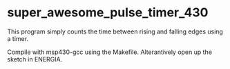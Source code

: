 super_awesome_pulse_timer_430
=============================

This program simply counts the time between rising and falling edges
using a timer.

Compile with msp430-gcc using the Makefile. Alterantively open up the
sketch in ENERGIA.
